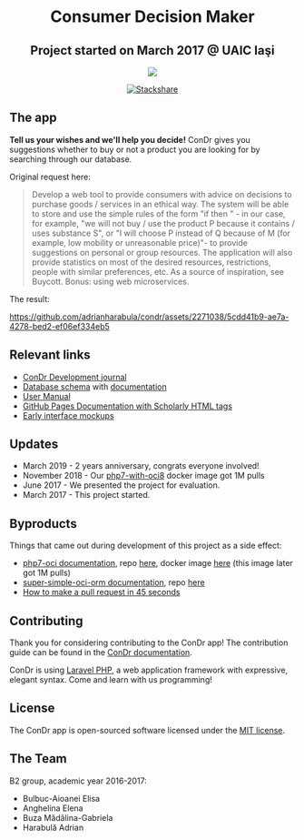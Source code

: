 <h1 align="center">Consumer Decision Maker</h1>
<h2 align="center">Project started on March 2017 @ UAIC Iaşi</h2>
<p align="center"><img src="https://cloud.githubusercontent.com/assets/2271038/26532430/2a06aad0-4409-11e7-959a-7c580f5fb5b7.png"></p>

<p align="center"><a href="https://stackshare.io/adrianharabula/condr"><img src="https://img.shields.io/badge/tech-stack-0690fa.svg?style=flat" alt="Stackshare"></a></p>

## The app
**Tell us your wishes and we'll help you decide!** ConDr gives you suggestions whether to buy or not a product you are looking for by searching through our database.

Original request here:
 > Develop a web tool to provide consumers with advice on decisions to purchase goods / services in an ethical way. The system will be able to store and use the simple rules of the form "if <condition> then <action>" - in our case, for example, "we will not buy / use the product P because it contains / uses substance S", or "I will choose P instead of Q because of M (for example, low mobility or unreasonable price)"- to provide suggestions on personal or group resources. The application will also provide statistics on most of the desired resources, restrictions, people with similar preferences, etc. As a source of inspiration, see Buycott. Bonus: using web microservices.

The result:

https://github.com/adrianharabula/condr/assets/2271038/5cdd41b9-ae7a-4278-bed2-ef06ef334eb5

## Relevant links
 * [ConDr Development journal](https://adrianharabula.gitbooks.io/condr)
 * [Database schema](https://adrianharabula.github.io/condr/files/database_sketch_latest.pdf) with [documentation](https://adrianharabula.github.io/condr/dbschema/)
 * [User Manual](https://adrianharabula.github.io/condr/files/Manualul_Utilizatorului_ConDr.pdf)
 * [GitHub Pages Documentation with Scholarly HTML tags](https://adrianharabula.github.io/condr/)
 * [Early interface mockups](https://github.com/adrianharabula/condr/tree/master/docs/files/interface_mockups)

## Updates
 * March 2019 - 2 years anniversary, congrats everyone involved!
 * November 2018 - Our [php7-with-oci8](https://hub.docker.com/r/adrianharabula/php7-with-oci8) docker image got 1M pulls
 * June 2017 - We presented the project for evaluation.
 * March 2017 - This project started.

 ## Byproducts
 Things that came out during development of this project as a side effect:

 * [php7-oci documentation](https://adrianharabula.gitbooks.io/condr/content/pages/php7-oci.html), repo [here](https://github.com/adrianharabula/php7-with-oci8), docker image [here](https://hub.docker.com/r/adrianharabula/php7-with-oci8) (this image later got 1M pulls)
 * [super-simple-oci-orm documentation](https://adrianharabula.gitbooks.io/condr/content/pages/oci-orm.html), repo [here](https://github.com/adrianharabula/super-simple-oci-orm)
 * [How to make a pull request in 45 seconds](https://github.com/adrianharabula/condr/blob/master/docs/CONTRIBUTING.md)

## Contributing
Thank you for considering contributing to the ConDr app! The contribution guide can be found in the [ConDr documentation](https://docs.condr.me/contributing).

ConDr is using [Laravel PHP](http://laravel.com), a web application framework with expressive, elegant syntax. Come and learn with us programming!

## License
The ConDr app is open-sourced software licensed under the [MIT license](http://opensource.org/licenses/MIT).

## The Team
B2 group, academic year 2016-2017:
 * Bulbuc-Aioanei Elisa
 * Anghelina Elena
 * Buza Mădălina-Gabriela
 * Harabulă Adrian
 
